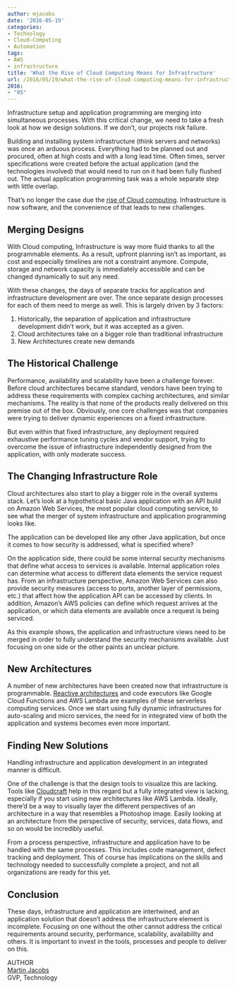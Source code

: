 ```yaml
---
author: mjacobs
date: '2016-05-19'
categories:
- Technology
- Cloud-Computing
- Automation
tags:
- AWS
- infrastructure
title: 'What the Rise of Cloud Computing Means for Infrastructure'
url: /2016/05/19/what-the-rise-of-cloud-computing-means-for-infrastructure
2016:
- "05"
---
```


Infrastructure setup and application programming are merging into simultaneous processes. With this critical change, we need to take a fresh look at how we design solutions. If we don’t, our projects risk failure.

Building and installing system infrastructure (think servers and networks) was once an arduous process. Everything had to be planned out and procured, often at high costs and with a long lead time. Often times, server specifications were created before the actual application (and the technologies involved) that would need to run on it had been fully flushed out. The actual application programming task was a whole separate step with little overlap.

That’s no longer the case due the [rise of Cloud computing](http://mashable.com/2015/05/11/cloud-computing-infographic/). Infrastructure is now software, and the convenience of that leads to new challenges.

Merging Designs
---------------

With Cloud computing, Infrastructure is way more fluid thanks to all the programmable elements. As a result, upfront planning isn’t as important, as cost and especially timelines are not a constraint anymore. Compute, storage and network capacity is immediately accessible and can be changed dynamically to suit any need.

With these changes, the days of separate tracks for application and infrastructure development are over. The once separate design processes for each of them need to merge as well. This is largely driven by 3 factors:

1. Historically, the separation of application and infrastructure development didn’t work, but it was accepted as a given.
2. Cloud architectures take on a bigger role than traditional infrastructure
3. New Architectures create new demands

The Historical Challenge
------------------------

Performance, availability and scalability have been a challenge forever. Before cloud architectures became standard, vendors have been trying to address these requirements with complex caching architectures, and similar mechanisms. The reality is that none of the products really delivered on this premise out of the box. Obviously, one core challenges was that companies were trying to deliver dynamic experiences on a fixed infrastructure.

But even within that fixed infrastructure, any deployment required exhaustive performance tuning cycles and vendor support, trying to overcome the issue of infrastructure independently designed from the application, with only moderate success.

The Changing Infrastructure Role
--------------------------------

Cloud architectures also start to play a bigger role in the overall systems stack. Let’s look at a hypothetical basic Java application with an API build on Amazon Web Services, the most popular cloud computing service, to see what the merger of system infrastructure and application programming looks like.

The application can be developed like any other Java application, but once it comes to how security is addressed, what is specified where?

On the application side, there could be some internal security mechanisms that define what access to services is available. Internal application roles can determine what access to different data elements the service request has. From an infrastructure perspective, Amazon Web Services can also provide security measures (access to ports, another layer of permissions, etc.) that affect how the application API can be accessed by clients. In addition, Amazon’s AWS policies can define which request arrives at the application, or which data elements are available once a request is being serviced.

As this example shows, the application and infrastructure views need to be merged in order to fully understand the security mechanisms available. Just focusing on one side or the other paints an unclear picture.

New Architectures
-----------------

A number of new architectures have been created now that infrastructure is programmable. [Reactive architectures](http://www.publicissapient.com/ideas/reactive-architectures.htm) and code executors like Google Cloud Functions and AWS Lambda are examples of these serverless computing services. Once we start using fully dynamic infrastructures for auto-scaling and micro services, the need for in integrated view of both the application and systems becomes even more important.

Finding New Solutions
---------------------

Handling infrastructure and application development in an integrated manner is difficult.

One of the challenge is that the design tools to visualize this are lacking. Tools like [Cloudcraft](https://cloudcraft.co/) help in this regard but a fully integrated view is lacking, especially if you start using new architectures like AWS Lambda. Ideally, there’d be a way to visually layer the different perspectives of an architecture in a way that resembles a Photoshop image. Easily looking at an architecture from the perspective of security, services, data flows, and so on would be incredibly useful.

From a process perspective, infrastructure and application have to be handled with the same processes. This includes code management, defect tracking and deployment. This of course has implications on the skills and technology needed to successfully complete a project, and not all organizations are ready for this yet.

Conclusion
----------

These days, infrastructure and application are intertwined, and an application solution that doesn’t address the infrastructure element is incomplete. Focusing on one without the other cannot address the critical requirements around security, performance, scalability, availability and others. It is important to invest in the tools, processes and people to deliver on this.

<span class="author">AUTHOR</span>  
<a href="https://www.linkedin.com/in/martinjacobs1" class="author-name">Martin Jacobs</a>  
GVP, Technology
